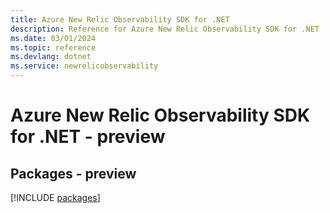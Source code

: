 ```yaml
---
title: Azure New Relic Observability SDK for .NET
description: Reference for Azure New Relic Observability SDK for .NET
ms.date: 03/01/2024
ms.topic: reference
ms.devlang: dotnet
ms.service: newrelicobservability
---
```

# Azure New Relic Observability SDK for .NET - preview
## Packages - preview
[!INCLUDE [packages](new-relic-observability-index.md)]